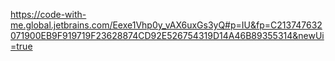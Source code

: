 https://code-with-me.global.jetbrains.com/Eexe1Vhp0y_vAX6uxGs3yQ#p=IU&fp=C213747632071900EB9F919719F23628874CD92E526754319D14A46B89355314&newUi=true
